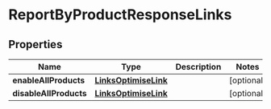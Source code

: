 
# ReportByProductResponseLinks

## Properties
Name | Type | Description | Notes
------------ | ------------- | ------------- | -------------
**enableAllProducts** | [**LinksOptimiseLink**](LinksOptimiseLink.md) |  |  [optional]
**disableAllProducts** | [**LinksOptimiseLink**](LinksOptimiseLink.md) |  |  [optional]



